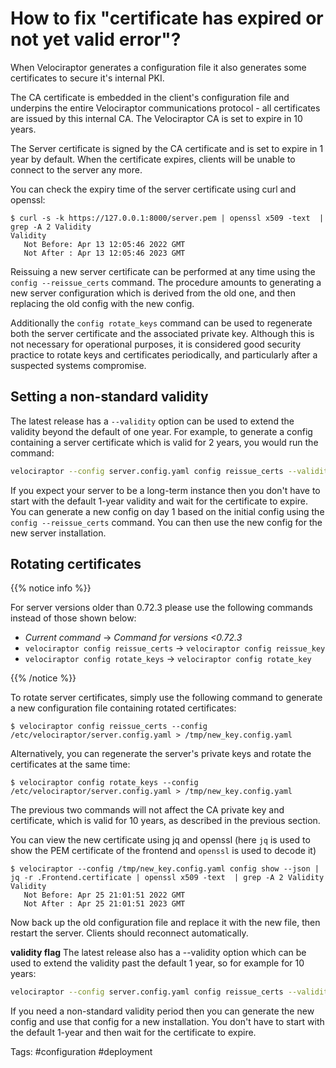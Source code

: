 # How to fix "certificate has expired or not yet valid error"?

When Velociraptor generates a configuration file it also generates
some certificates to secure it's internal PKI.

The CA certificate is embedded in the client's configuration file and
underpins the entire Velociraptor communications protocol - all
certificates are issued by this internal CA. The Velociraptor CA is
set to expire in 10 years.

The Server certificate is signed by the CA certificate and is set to
expire in 1 year by default. When the certificate expires, clients
will be unable to connect to the server any more.

You can check the expiry time of the server certificate using curl and
openssl:

```
$ curl -s -k https://127.0.0.1:8000/server.pem | openssl x509 -text  | grep -A 2 Validity
Validity
   Not Before: Apr 13 12:05:46 2022 GMT
   Not After : Apr 13 12:05:46 2023 GMT
```

Reissuing a new server certificate can be performed at any time using the
`config --reissue_certs` command. The procedure amounts to generating a new
server configuration which is derived from the old one, and then replacing the
old config with the new config.

Additionally the `config rotate_keys` command can be used to regenerate both
the server certificate and the associated private key. Although this is not
necessary for operational purposes, it is considered good security practice
to rotate keys and certificates periodically, and particularly after a
suspected systems compromise. 

## Setting a non-standard validity

The latest release has a `--validity` option can be used to extend the validity
beyond the default of one year. For example, to generate a config containing a
server certificate which is valid for 2 years, you would run the command:
```sh
velociraptor --config server.config.yaml config reissue_certs --validity 730  > new.server.config.yaml
```

If you expect your server to be a long-term instance then you don't have to
start with the default 1-year validity and wait for the certificate to expire.
You can generate a new config on day 1 based on the initial config using the
`config --reissue_certs` command. You can then use the new config for the new
server installation.

## Rotating certificates

{{% notice info %}}

For server versions older than 0.72.3 please use the following commands instead
of those shown below:

- *Current command* -> *Command for versions <0.72.3*
- `velociraptor config reissue_certs` -> `velociraptor config reissue_key`
- `velociraptor config rotate_keys` -> `velociraptor config rotate_key`

{{% /notice %}}

To rotate server certificates, simply use the following command to
generate a new configuration file containing rotated certificates:

```
$ velociraptor config reissue_certs --config /etc/velociraptor/server.config.yaml > /tmp/new_key.config.yaml
```

Alternatively, you can regenerate the server's private keys and rotate the
certificates at the same time:

```
$ velociraptor config rotate_keys --config /etc/velociraptor/server.config.yaml > /tmp/new_key.config.yaml
```

The previous two commands will not affect the CA private key and
certificate, which is valid for 10 years, as described in the
previous section.

You can view the new certificate using jq and openssl (here `jq` is
used to show the PEM certificate of the frontend and `openssl` is used
to decode it)

```
$ velociraptor --config /tmp/new_key.config.yaml config show --json | jq -r .Frontend.certificate | openssl x509 -text  | grep -A 2 Validity
Validity
   Not Before: Apr 25 21:01:51 2022 GMT
   Not After : Apr 25 21:01:51 2023 GMT
```

Now back up the old configuration file and replace it with the new
file, then restart the server. Clients should reconnect automatically.

**validity flag**
The latest release also has a --validity option which can be used to extend the validity past the default 1 year, so for example for 10 years:
```sh
velociraptor --config server.config.yaml config reissue_certs --validity 3650  > /tmp/new_config.yaml
```
If you need a non-standard validity period then you can generate the new config and use that config for a new installation. You don't have to start with the default 1-year and then wait for the certificate to expire.

Tags: #configuration #deployment
